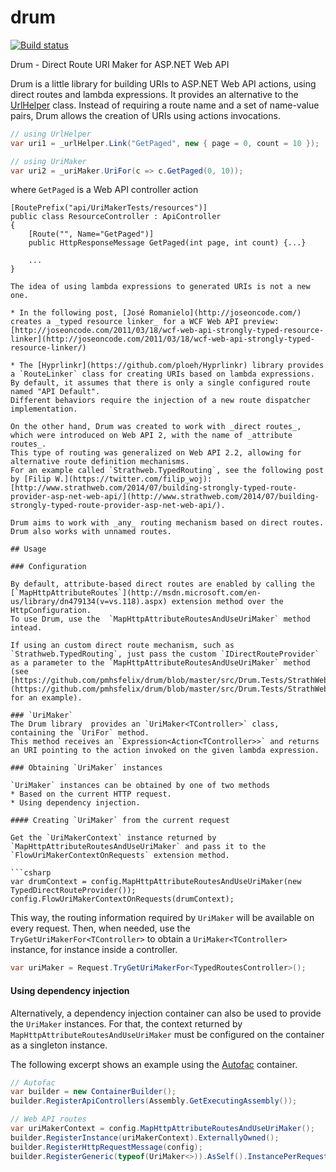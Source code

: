 drum
====

[![Build status](https://ci.appveyor.com/api/projects/status/bdf3iyaua0qky38a)](https://ci.appveyor.com/project/pmhsfelix/drum)

Drum - Direct Route URI Maker for ASP.NET Web API

Drum is a little library for building URIs to ASP.NET Web API actions, using direct routes and lambda expressions.
It provides an alternative to the [UrlHelper](http://msdn.microsoft.com/en-us/library/system.web.http.routing.urlhelper(v=vs.118).aspx) class. 
Instead of requiring a route name and a set of name-value pairs, Drum allows the creation of URIs using actions invocations.

```csharp
// using UrlHelper 
var uri1 = _urlHelper.Link("GetPaged", new { page = 0, count = 10 });

// using UriMaker
var uri2 = _uriMaker.UriFor(c => c.GetPaged(0, 10));
```

where `GetPaged` is a Web API controller action

```
[RoutePrefix("api/UriMakerTests/resources")]
public class ResourceController : ApiController
{
    [Route("", Name="GetPaged")]
    public HttpResponseMessage GetPaged(int page, int count) {...}

    ...
}

The idea of using lambda expressions to generated URIs is not a new one.

* In the following post, [José Romanielo](http://joseoncode.com/) creates a _typed resource linker_ for a WCF Web API preview: [http://joseoncode.com/2011/03/18/wcf-web-api-strongly-typed-resource-linker](http://joseoncode.com/2011/03/18/wcf-web-api-strongly-typed-resource-linker/)

* The [Hyprlinkr](https://github.com/ploeh/Hyprlinkr) library provides a `RouteLinker` class for creating URIs based on lambda expressions.
By default, it assumes that there is only a single configured route named "API Default". 
Different behaviors require the injection of a new route dispatcher implementation.

On the other hand, Drum was created to work with _direct routes_, which were introduced on Web API 2, with the name of _attribute routes_.
This type of routing was generalized on Web API 2.2, allowing for alternative route definition mechanisms. 
For an example called `Strathweb.TypedRouting`, see the following post by [Filip W.](https://twitter.com/filip_woj):[http://www.strathweb.com/2014/07/building-strongly-typed-route-provider-asp-net-web-api/](http://www.strathweb.com/2014/07/building-strongly-typed-route-provider-asp-net-web-api/).

Drum aims to work with _any_ routing mechanism based on direct routes.
Drum also works with unnamed routes.

## Usage

### Configuration

By default, attribute-based direct routes are enabled by calling the [`MapHttpAttributeRoutes`](http://msdn.microsoft.com/en-us/library/dn479134(v=vs.118).aspx) extension method over the HttpConfiguration.
To use Drum, use the  `MapHttpAttributeRoutesAndUseUriMaker` method intead.

If using an custom direct route mechanism, such as `Strathweb.TypedRouting`, just pass the custom `IDirectRouteProvider` as a parameter to the `MapHttpAttributeRoutesAndUseUriMaker` method (see [https://github.com/pmhsfelix/drum/blob/master/src/Drum.Tests/StrathWebTypedRouteTests.cs](https://github.com/pmhsfelix/drum/blob/master/src/Drum.Tests/StrathWebTypedRouteTests.cs) for an example).

### `UriMaker` 
The Drum library  provides an `UriMaker<TController>` class, containing the `UriFor` method.
This method receives an `Expression<Action<TController>>` and returns an URI pointing to the action invoked on the given lambda expression.

### Obtaining `UriMaker` instances

`UriMaker` instances can be obtained by one of two methods
* Based on the current HTTP request.
* Using dependency injection.

#### Creating `UriMaker` from the current request

Get the `UriMakerContext` instance returned by `MapHttpAttributeRoutesAndUseUriMaker` and pass it to the `FlowUriMakerContextOnRequests` extension method.

```csharp
var drumContext = config.MapHttpAttributeRoutesAndUseUriMaker(new TypedDirectRouteProvider());
config.FlowUriMakerContextOnRequests(drumContext);
```
This way, the routing information required by `UriMaker` will be available on every request.
Then, when needed, use the `TryGetUriMakerFor<TController>` to obtain a `UriMaker<TController>` instance, for instance inside a controller.

```csharp
var uriMaker = Request.TryGetUriMakerFor<TypedRoutesController>();
```

#### Using dependency injection

Alternatively, a dependency injection container can also be used to provide the `UriMaker` instances.
For that, the context returned by `MapHttpAttributeRoutesAndUseUriMaker` must be configured on the container as a singleton instance.

The following excerpt shows an example using the [Autofac](http://autofac.org) container.

```csharp
// Autofac
var builder = new ContainerBuilder();
builder.RegisterApiControllers(Assembly.GetExecutingAssembly());

// Web API routes
var uriMakerContext = config.MapHttpAttributeRoutesAndUseUriMaker();
builder.RegisterInstance(uriMakerContext).ExternallyOwned();
builder.RegisterHttpRequestMessage(config);
builder.RegisterGeneric(typeof(UriMaker<>)).AsSelf().InstancePerRequest();
```
